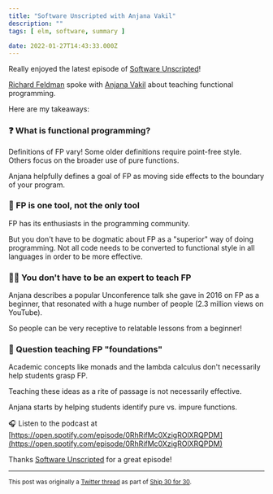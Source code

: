 ```yaml
---
title: "Software Unscripted with Anjana Vakil"
description: ""
tags: [ elm, software, summary ]

date: 2022-01-27T14:43:33.000Z
---
```


Really enjoyed the latest episode of [Software Unscripted](https://twitter.com/sw_unscripted)!

[Richard Feldman](https://twitter.com/rtfeldman) spoke with [Anjana Vakil](https://twitter.com/AnjanaVakil) about teaching functional programming.

Here are my takeaways:

### ❓ What is functional programming?

Definitions of FP vary! Some older definitions require point-free style. Others focus on the broader use of pure functions.

Anjana helpfully defines a goal of FP as moving side effects to the boundary of your program.

### 🔧 FP is one tool, not the only tool

FP has its enthusiasts in the programming community.

But you don't have to be dogmatic about FP as a "superior" way of doing programming. Not all code needs to be converted to functional style in all languages in order to be more effective.

### 🧑‍🏫 You don't have to be an expert to teach FP

Anjana describes a popular Unconference talk she gave in 2016 on FP as a beginner, that resonated with a huge number of people (2.3 million views on YouTube).

So people can be very receptive to relatable lessons from a beginner!

### 🧠 Question teaching FP "foundations"

Academic concepts like monads and the lambda calculus don't necessarily help students grasp FP.

Teaching these ideas as a rite of passage is not necessarily effective.

Anjana starts by helping students identify pure vs. impure functions.

🎧 Listen to the podcast at [https://open.spotify.com/episode/0RhRifMc0XzigROlXRQPDM](https://open.spotify.com/episode/0RhRifMc0XzigROlXRQPDM)

Thanks [Software Unscripted](https://twitter.com/sw_unscripted) for a great episode!

---

<small>This post was originally a [Twitter thread](https://twitter.com/DuncanMalashock/status/1486711479055257612) as part of [Ship 30 for 30](https://www.ship30for30.com/).</small>
